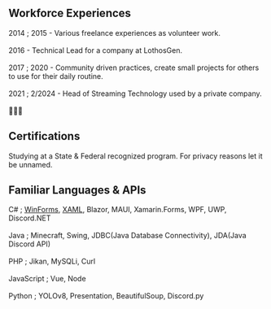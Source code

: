 ## Workforce Experiences
2014 ; 2015 - Various freelance experiences as volunteer work.<br /><br />
2016 - Technical Lead for a company at LothosGen. <br /><br />
2017 ; 2020 - Community driven practices, create small projects for others to use for their daily routine.<br /><br />
2021 ; 2/2024 - Head of Streaming Technology used by a private company.<br /><br />
👀👀👀

## Certifications
Studying at a State & Federal recognized program. For privacy reasons let it be unnamed. 

## Familiar Languages & APIs
C# ; [WinForms](https://learn.microsoft.com/en-us/dotnet/desktop/winforms/overview/?view=netdesktop-8.0), [XAML](https://learn.microsoft.com/en-us/visualstudio/xaml-tools/xaml-overview?view=vs-2022), Blazor, MAUI, Xamarin.Forms, WPF, UWP, Discord.NET<br /><br />
Java ; Minecraft, Swing, JDBC(Java Database Connectivity), JDA(Java Discord API)<br /><br />
PHP ; Jikan, MySQLi, Curl<br /><br />
JavaScript ; Vue, Node<br /><br />
Python ; YOLOv8, Presentation, BeautifulSoup, Discord.py<br /><br />


